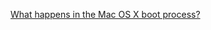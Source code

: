 [What happens in the Mac OS X boot process?](https://osxdaily.com/2007/01/22/what-happens-in-the-mac-os-x-boot-process/)
